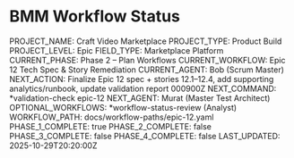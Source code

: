 # BMM Workflow Status

PROJECT_NAME: Craft Video Marketplace
PROJECT_TYPE: Product Build
PROJECT_LEVEL: Epic
FIELD_TYPE: Marketplace Platform
CURRENT_PHASE: Phase 2 – Plan Workflows
CURRENT_WORKFLOW: Epic 12 Tech Spec & Story Remediation
CURRENT_AGENT: Bob (Scrum Master)
NEXT_ACTION: Finalize Epic 12 spec + stories 12.1–12.4, add supporting analytics/runbook, update validation report 000900Z
NEXT_COMMAND: *validation-check epic-12
NEXT_AGENT: Murat (Master Test Architect)
OPTIONAL_WORKFLOWS: *workflow-status-review (Analyst)
WORKFLOW_PATH: docs/workflow-paths/epic-12.yaml
PHASE_1_COMPLETE: true
PHASE_2_COMPLETE: false
PHASE_3_COMPLETE: false
PHASE_4_COMPLETE: false
LAST_UPDATED: 2025-10-29T20:20:00Z
